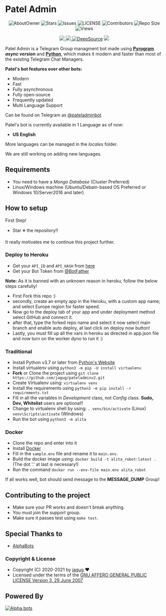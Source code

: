 # Patel Admin

<p align='center'>
  <img src="https://img.shields.io/github/fork/jagug/pateladminv2?style=flat-square" alt="AboutOwner">
  <img src="https://img.shields.io/github/stars/jagug/pateladminv2?style=flat-square" alt="Stars">
  <img src="https://img.shields.io/github/issues/jagug/pateladminv2?style=flat-square" alt="Issues">
  <img src="https://img.shields.io/github/license/jagug/pateladminv2?style=flat-square" alt="LICENSE">
  <img src="https://img.shields.io/github/contributors/jagug/pateladminv2?style=flat-square" alt="Contributors">
  <img src="https://img.shields.io/github/repo-size/jagug/pateladminv2?style=flat-square" alt="Repo Size">
  <img src="https://hits.seeyoufarm.com/api/count/incr/badge.svg?url=https://github.com/jagug/pateladminv2&amp;title=Profile%20Views" alt="Views">
</p>

<p align='center'>
  <a href="https://www.python.org/" alt="made-with-python"> <img src="https://img.shields.io/badge/Made%20with-Python-1f425f.svg?style=flat-square&logo=python&color=blue" /> </a>
  <a href="https://hub.docker.com/r/divideprojects/alita_robot" alt="Docker!"> <img src="https://aleen42.github.io/badges/src/docker.svg" /> </a>
  <a href="https://deepsource.io/gh/DivideProjects/Alita_Robot/?ref=repository-badge"><img src="https://static.deepsource.io/deepsource-badge-light-mini.svg" alt="DeepSource"></a>
  <a href="https://makeapullrequest.com" alt="PRs Welcome"> <img src="https://img.shields.io/badge/PRs-welcome-brightgreen.svg?style=flat-square" /> </a>
</p>

Patel Admin is a Telegram Group managment bot made using **[Pyrogram](https://github.com/pyrogram/pyrogram) _async version_** and **[Python](https://python.org)**, which makes it modern and faster than most of the exisitng Telegram Chat Managers.

**Patel's bot features over other bots:**
- Modern
- Fast
- Fully asynchronous
- Fully open-source
- Frequently updated
- Multi Language Support

Can be found on Telegram as [@pateladminbot](https://t.me/pateladminbot)
</br>

Patel's bot is currently available in 1 Language as of now:
- **US English**

More languages can be managed in the _locales_ folder.

We are still working on adding new languages.

## Requirements
- You need to have a *Mongo Database* (Cluster Preferred)
- Linux/Windows machine (Ubuntu/Debain-based OS Preferred or Windows 10/Server2016 and later)


## How to setup

First Step!
- Star **⭐** the repository!!

It really motivates me to continue this project further.

### Deploy to Heroku
- Get your `API_ID` and `API_HASH` from [here](https://my.telegram.org/)
- Get your Bot Token from [@BotFather](https://t.me/BotFather)

**Note:** As it is banned with an unknown reason in heroku, follow the below steps carefully!
- First Fork this repo :)
- secondly, create an empty app in the Heroku, with a custom app name; and select Europe region for faster speed.
- Now go to the deploy tab of your app and under deployment method select GitHub and connect it.
- after that, type the forked repo name and select it now select main branch and enable auto deploy, at last click on deploy now button!
- Lastly, you must fill up all the vars in heroku as directed in app.json file and now turn on the worker dyno to run it :)

### Traditional

- Install Python v3.7 or later from [Python's Website](https://python.org)
- Install virtualenv using `python3 -m pip -U install virtualenv`.
- **Fork** or Clone the project using `git clone https://github.com/jagug/pateladminv2.git`
- Create Virtualenv using: `virtualenv venv`
- Install the requirements using `python3 -m pip install -r requirements.txt`
- Fill in all the variables in *Development* class, not *Config* class. **Sudo, Dev, Whitelist** users are optional!!
- Change to virtualenv shell by using:
  `. venv/bin/activate` (Linux)
  `venv\Scripts\activate` (Windows)
- Run the bot using `python3 -m alita`

### Docker

- Clone the repo and enter into it
- Install [Docker](https://www.docker.com/)
- Fill in the `sample.env` file and rename it to `main.env`.
- Build the docker image using: `docker build -t alita_robot:latest .` (The dot '.' at last is necessary!)
- Run the command `docker run --env-file main.env alita_robot`


If all works well, bot should send message to the **MESSAGE_DUMP** Group!


## Contributing to the project

- Make sure your PR works and doesn't break anything.
- You must join the support group.
- Make sure it passes test using `make test`.


## Special Thanks to
- [AlphaBots](https://t.me/TheAlphaBotz)
### Copyright & License

* Copyright (C) 2020-2021 by [jagug](https://github.com/jagug) ❤️️
* Licensed under the terms of the [GNU AFFERO GENERAL PUBLIC LICENSE Version 3, 29 June 2007](https://github.com/jagug/Pateladminv2/blob/master/LICENSE)

## Powered By

[![Alpha bots](https://img.shields.io/badge/alpha-bots-green?style=for-the-badge&logo=appveyor)](https://t.me/TheAlphaBotz)

